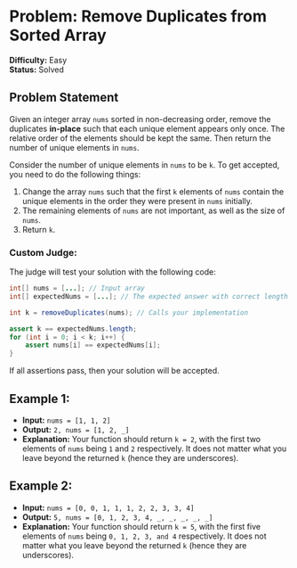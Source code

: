 
# Problem: Remove Duplicates from Sorted Array

**Difficulty:** Easy  
**Status:** Solved

## Problem Statement

Given an integer array `nums` sorted in non-decreasing order, remove the duplicates **in-place** such that each unique element appears only once. The relative order of the elements should be kept the same. Then return the number of unique elements in `nums`.

Consider the number of unique elements in `nums` to be `k`. To get accepted, you need to do the following things:

1. Change the array `nums` such that the first `k` elements of `nums` contain the unique elements in the order they were present in `nums` initially.
2. The remaining elements of `nums` are not important, as well as the size of `nums`.
3. Return `k`.

### Custom Judge:

The judge will test your solution with the following code:

```java
int[] nums = [...]; // Input array
int[] expectedNums = [...]; // The expected answer with correct length

int k = removeDuplicates(nums); // Calls your implementation

assert k == expectedNums.length;
for (int i = 0; i < k; i++) {
    assert nums[i] == expectedNums[i];
}
```

If all assertions pass, then your solution will be accepted.

## Example 1:

- **Input:** `nums = [1, 1, 2]`
- **Output:** `2, nums = [1, 2, _]`
- **Explanation:** 
  Your function should return `k = 2`, with the first two elements of `nums` being `1` and `2` respectively. It does not matter what you leave beyond the returned `k` (hence they are underscores).

## Example 2:

- **Input:** `nums = [0, 0, 1, 1, 1, 2, 2, 3, 3, 4]`
- **Output:** `5, nums = [0, 1, 2, 3, 4, _, _, _, _, _]`
- **Explanation:** 
  Your function should return `k = 5`, with the first five elements of `nums` being `0, 1, 2, 3, and 4` respectively. It does not matter what you leave beyond the returned `k` (hence they are underscores).

